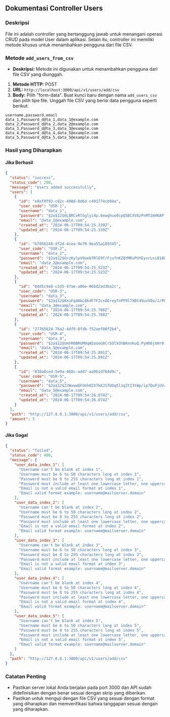 ## Dokumentasi Controller Users

### Deskripsi
File ini adalah controller yang bertanggung jawab untuk menangani operasi CRUD pada model User dalam aplikasi. Selain itu, controller ini memiliki metode khusus untuk menambahkan pengguna dari file CSV.

### Metode `add_users_from_csv`

- **Deskripsi:** Metode ini digunakan untuk menambahkan pengguna dari file CSV yang diunggah.
1. **Metode HTTP:** POST
2. **URL:** `http://localhost:3000/api/v1/users/add/csv`
3. **Body:** Pilih "form-data". Buat kunci baru dengan nama `add_users_csv` dan pilih tipe file. Unggah file CSV yang berisi data pengguna seperti berikut:

```csv
username,password,email
data_1,Password_d@ta_1,data_1@example.com
data_2,Password_d@ta_2,data_2@example.com
data_3,Password_d@ta_3,data_3@example.com
data_4,Password_d@ta_4,data_5@example.com
data_5,Password_d@ta_5,data_5@example.com
```

### Hasil yang Diharapkan

#### Jika Berhasil

```json
{
  "status": "success",
  "status_code": 200,
  "message": "Users added successfully",
  "users": [
    {
      "id": "e8ef0f93-c62c-498d-8d6d-c491774cb94a",
      "user_code": "USR-1",
      "username": "data_1",
      "password": "$2a$12$0LBRCvRlGglyi4p.6ewghuo0cpQSBCXV8zPnMTZmHKAPfdY1tziPe",
      "email": "data_1@example.com",
      "created_at": "2024-06-17T09:54:25.339Z",
      "updated_at": "2024-06-17T09:54:25.339Z"
    },
    {
      "id": "b7856240-df2d-4cea-9e70-9ea55a189345",
      "user_code": "USR-2",
      "username": "data_2",
      "password": "$2a$12$GrzKylpV9aeb7RlE9f/FjufnKZQYMRvPUYEyxrLni818DIRHbrRku",
      "email": "data_2@example.com",
      "created_at": "2024-06-17T09:54:25.523Z",
      "updated_at": "2024-06-17T09:54:25.523Z"
    },
    {
      "id": "8dd5c9a8-c1d5-47ae-a86e-06bd2ad3ba2c",
      "user_code": "USR-3",
      "username": "data_3",
      "password": "$2a$12$KeuFqdAbL0k4F7F2csOEreyfnPP9l7XBt49uvV0a/J/PD7f8khXIy",
      "email": "data_3@example.com",
      "created_at": "2024-06-17T09:54:25.708Z",
      "updated_at": "2024-06-17T09:54:25.708Z"
    },
    {
      "id": "27765624-7ba2-4df0-8fdb-f52aef08f2b4",
      "user_code": "USR-4",
      "username": "data_4",
      "password": "$2a$12$UmYR0BRGM9qW2oooG8CrSOl93hBKnnKuQ.PyHO6jXHr0fXIO33Rym",
      "email": "data_5@example.com",
      "created_at": "2024-06-17T09:54:25.891Z",
      "updated_at": "2024-06-17T09:54:25.891Z"
    },
    {
      "id": "838a8ced-5e9a-468c-add7-aa9b1d764d9c",
      "user_code": "USR-5",
      "username": "data_5",
      "password": "$2a$12$ZJWvwwQFdnhO2X7kKJSfUOq5l1q2tI3tWp/ip7QuPjUVrjXd7CjHW",
      "email": "data_5@example.com",
      "created_at": "2024-06-17T09:54:26.074Z",
      "updated_at": "2024-06-17T09:54:26.074Z"
    }
  ],
  "path": "http://127.0.0.1:3000/api/v1/users/add/csv",
  "amount": 5
}
```

#### Jika Gagal

```json
{
  "status": "failed",
  "status_code": 400,
  "message": {
    "user_data_index_1": [
      "Username can't be blank at index 1",
      "Username must be 6 to 50 characters long at index 1",
      "Password must be 8 to 255 characters long at index 1",
      "Password must include at least one lowercase letter, one uppercase letter, one digit, and one special character at index 1",
      "Email is not a valid email format at index 1",
      "Email valid format example: username@mailserver.domain"
    ],
    "user_data_index_2": [
      "Username can't be blank at index 2",
      "Username must be 6 to 50 characters long at index 2",
      "Password must be 8 to 255 characters long at index 2",
      "Password must include at least one lowercase letter, one uppercase letter, one digit, and one special character at index 2",
      "Email is not a valid email format at index 2",
      "Email valid format example: username@mailserver.domain"
    ],
    "user_data_index_3": [
      "Username can't be blank at index 3",
      "Username must be 6 to 50 characters long at index 3",
      "Password must be 8 to 255 characters long at index 3",
      "Password must include at least one lowercase letter, one uppercase letter, one digit, and one special character at index 3",
      "Email is not a valid email format at index 3",
      "Email valid format example: username@mailserver.domain"
    ],
    "user_data_index_4": [
      "Username can't be blank at index 4",
      "Username must be 6 to 50 characters long at index 4",
      "Password must be 8 to 255 characters long at index 4",
      "Password must include at least one lowercase letter, one uppercase letter, one digit, and one special character at index 4",
      "Email is not a valid email format at index 4",
      "Email valid format example: username@mailserver.domain"
    ],
    "user_data_index_5": [
      "Username can't be blank at index 5",
      "Username must be 6 to 50 characters long at index 5",
      "Password must be 8 to 255 characters long at index 5",
      "Password must include at least one lowercase letter, one uppercase letter, one digit, and one special character at index 5",
      "Email is not a valid email format at index 5",
      "Email valid format example: username@mailserver.domain"
    ]
  },
  "path": "http://127.0.0.1:3000/api/v1/users/add/csv"
}

```

### Catatan Penting
- Pastikan server lokal Anda berjalan pada port 3000 dan API sudah didefinisikan dengan benar sesuai dengan skrip yang diberikan.
- Pastikan untuk menguji dengan file CSV yang sesuai dengan format yang diharapkan dan memverifikasi bahwa tanggapan sesuai dengan yang diharapkan.